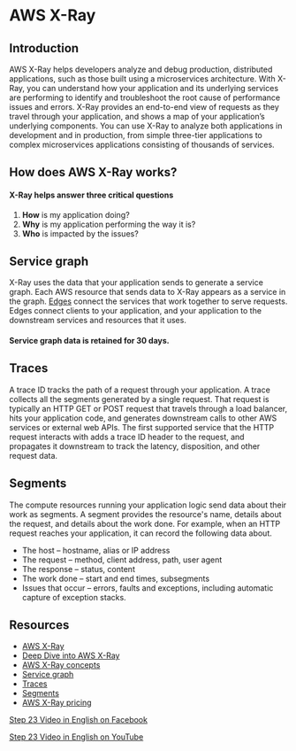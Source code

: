# AWS X-Ray

## Introduction

AWS X-Ray helps developers analyze and debug production, distributed applications, such as those built using a microservices architecture. With X-Ray, you can understand how your application and its underlying services are performing to identify and troubleshoot the root cause of performance issues and errors. X-Ray provides an end-to-end view of requests as they travel through your application, and shows a map of your application’s underlying components. You can use X-Ray to analyze both applications in development and in production, from simple three-tier applications to complex microservices applications consisting of thousands of services.

## How does AWS X-Ray works?

#### X-Ray helps answer three critical questions

1. **How** is my application doing?
2. **Why** is my application performing the way it is?
3. **Who** is impacted by the issues?

## Service graph

X-Ray uses the data that your application sends to generate a service graph. Each AWS resource that sends data to X-Ray appears as a service in the graph. [Edges](https://docs.aws.amazon.com/xray/latest/api/API_Edge.html) connect the services that work together to serve requests. Edges connect clients to your application, and your application to the downstream services and resources that it uses.

#### Service graph data is retained for 30 days.

## Traces

A trace ID tracks the path of a request through your application. A trace collects all the segments generated by a single request. That request is typically an HTTP GET or POST request that travels through a load balancer, hits your application code, and generates downstream calls to other AWS services or external web APIs. The first supported service that the HTTP request interacts with adds a trace ID header to the request, and propagates it downstream to track the latency, disposition, and other request data.

## Segments

The compute resources running your application logic send data about their work as segments. A segment provides the resource's name, details about the request, and details about the work done. For example, when an HTTP request reaches your application, it can record the following data about.

- The host – hostname, alias or IP address
- The request – method, client address, path, user agent
- The response – status, content
- The work done – start and end times, subsegments
- Issues that occur – errors, faults and exceptions, including automatic capture of exception stacks.

## Resources

- [AWS X-Ray](https://aws.amazon.com/xray/)
- [Deep Dive into AWS X-Ray](https://youtu.be/5MQkX57eTh8)
- [AWS X-Ray concepts](https://docs.aws.amazon.com/xray/latest/devguide/xray-concepts.html)
- [Service graph](https://docs.aws.amazon.com/xray/latest/devguide/xray-concepts.html#xray-concepts-servicegraph)
- [Traces](https://docs.aws.amazon.com/xray/latest/devguide/xray-concepts.html#xray-concepts-traces)
- [Segments](https://docs.aws.amazon.com/xray/latest/devguide/xray-concepts.html#xray-concepts-segments)
- [AWS X-Ray pricing](https://aws.amazon.com/xray/pricing/)

[Step 23 Video in English on Facebook](https://www.facebook.com/zeeshanhanif/videos/10225802789761318)

[Step 23 Video in English on YouTube](https://www.youtube.com/watch?v=kUdnlL5Krhk)


